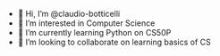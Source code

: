 - 👋 Hi, I’m @claudio-botticelli
- 👀 I’m interested in Computer Science
- 🌱 I’m currently learning Python on CS50P
- 💞️ I’m looking to collaborate on learning basics of CS

<!---
claudio-botticelli/claudio-botticelli is a ✨ special ✨ repository because its `README.md` (this file) appears on your GitHub profile.
You can click the Preview link to take a look at your changes.
--->
